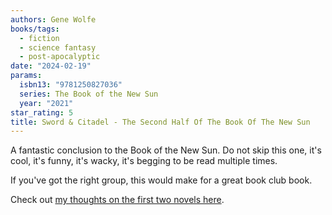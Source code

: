 ```yaml
---
authors: Gene Wolfe
books/tags:
  - fiction
  - science fantasy
  - post-apocalyptic
date: "2024-02-19"
params:
  isbn13: "9781250827036"
  series: The Book of the New Sun
  year: "2021"
star_rating: 5
title: Sword & Citadel - The Second Half Of The Book Of The New Sun
---
```


A fantastic conclusion to the Book of the New Sun. Do not skip this one, it's cool, it's funny, it's wacky, it's begging to be read multiple times.

If you've got the right group, this would make for a great book club book.

<!--more-->

Check out [my thoughts on the first two novels here](/books/2024-02-11/).
